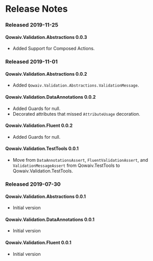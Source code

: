 ﻿# Release Notes

### Released 2019-11-25
#### Qowaiv.Validation.Abstractions 0.0.3
* Added Support for Composed Actions.

### Released 2019-11-01
#### Qowaiv.Validation.Abstractions 0.0.2
* Added `Qowaiv.Validation.Abstractions.ValidationMessage`.
#### Qowaiv.Validation.DataAnnotations 0.0.2
* Added Guards for null.
* Decorated attributes that missed `AttributeUsage` decoration.
#### Qowaiv.Validation.Fluent 0.0.2
* Added Guards for null.
#### Qowaiv.Validation.TestTools 0.0.1
* Move from `DataAnnotationsAssert`, `FluentValidationAssert`, and
  `ValidationMessageAssert` from Qowaiv.TestTools to Qowaiv.Validation.TestTools.

### Released 2019-07-30
#### Qowaiv.Validation.Abstractions 0.0.1
* Initial version
#### Qowaiv.Validation.DataAnnotations 0.0.1
* Initial version
#### Qowaiv.Validation.Fluent 0.0.1
* Initial version
